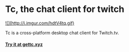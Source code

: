 # Tc, the chat client for twitch

<a href="http://gettc.xyz" target="_blank">
	![](http://i.imgur.com/hdtV4tq.gif)
</a>

Tc is a cross-platform desktop chat client for Twitch.tv.

#### <a href="http://gettc.xyz" target="_blank">Try it at gettc.xyz</a>
